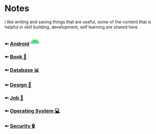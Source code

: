 # Notes
i like writing and saving things that are useful, some of the content that is helpful in skill building, development, self learning are shared here

### ➼ [Android](/Android) <a href="/Design"><img src="icon/icon-android-30x30.png"/></a>
### ➼ [Book 📖](/Book)
### ➼ [Database 📊](/Database)
### ➼ [Design 🎨](/Design)
### ➼ [Job 💼](/Job)
### ➼ [Operating System 💻](/OperatingSystem)
### ➼ [Security 🔒](/Security)
